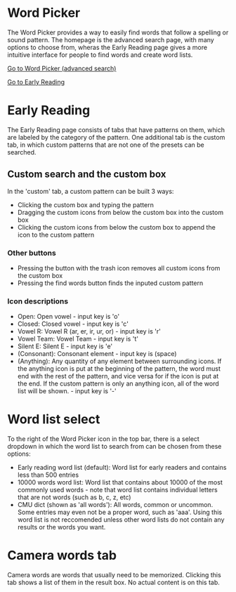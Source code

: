 # Word Picker

The Word Picker provides a way to easily find words that follow a spelling or sound pattern. The homepage is the advanced search page, with many options to choose from, wheras the Early Reading page gives a more intuitive interface for people to find words and create word lists.

[Go to Word Picker (advanced search)](http://www.thewordpicker.com)

[Go to Early Reading](http://www.thewordpicker.com/earlyreading)



# Early Reading
The Early Reading page consists of tabs that have patterns on them, which are labeled by the category of the pattern. One additional tab is the custom tab, in which custom patterns that are not one of the presets can be searched.

## Custom search and the custom box
In the 'custom' tab, a custom pattern can be built 3 ways:

- Clicking the custom box and typing the pattern
- Dragging the custom icons from below the custom box into the custom box
- Clicking the custom icons from below the custom box to append the icon to the custom pattern

### Other buttons
- Pressing the button with the trash icon removes all custom icons from the custom box
- Pressing the find words button finds the inputed custom pattern

### Icon descriptions
- Open: Open vowel - input key is 'o'
- Closed: Closed vowel - input key is 'c'
- Vowel R: Vowel R (ar, er, ir, ur, or) - input key is 'r'
- Vowel Team: Vowel Team - input key is 't'
- Silent E: Silent E - input key is 'e'
- (Consonant): Consonant element - input key is (space)
- (Anything): Any quantity of any element between surrounding icons. If the anything icon is put at the beginning of the pattern, the word must end with the rest of the pattern, and vice versa for if the icon is put at the end. If the custom pattern is only an anything icon, all of the word list will be shown. - input key is '-'


# Word list select
To the right of the Word Picker icon in the top bar, there is a select dropdown in which the word list to search from can be chosen from these options:

- Early reading word list (default): Word list for early readers and contains less than 500 entries
- 10000 words word list: Word list that contains about 10000 of the most commonly used words - note that word list contains individual letters that are not words (such as b, c, z, etc)
- CMU dict (shown as 'all words'): All words, common or uncommon. Some entries may even not be a proper word, such as 'aaa'. Using this word list is not reccomended unless other word lists do not contain any results or the words you want.

# Camera words tab
Camera words are words that usually need to be memorized. Clicking this tab shows a list of them in the result box. No actual content is on this tab.
